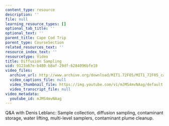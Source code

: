 ```yaml
---
content_type: resource
description: ''
file: null
learning_resource_types: []
optional_tab_title: ''
optional_text: ''
parent_title: Cape Cod Trip
parent_type: CourseSection
related_resources_text: ''
resource_index_text: ''
resourcetype: Video
title: Diffusion Sampling
uid: 9123a67e-b480-b8af-29df-6284096bfe10
video_files:
  archive_url: http://www.archive.org/download/MIT1.72F05/MIT1_72F05_cape_cod02_220k.mp4
  video_captions_file: null
  video_thumbnail_file: https://img.youtube.com/vi/mJMS4mvNAag/default.jpg
  video_transcript_file: null
video_metadata:
  youtube_id: mJMS4mvNAag
---
```


Q&A with Denis Leblanc: Sample collection, diffusion sampling, contaminant storage, water lifting, multi-level samplers, contaminant plume cleanup.